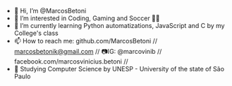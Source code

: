 - 👋 Hi, I’m @MarcosBetoni 
- 👀 I’m interested in Coding, Gaming and Soccer 🐷💚
- 🌱 I’m currently learning Python automatizations, JavaScript and C by my College's class
- 📫 How to reach me: github.com/MarcosBetoni // marcosbetonik@gmail.com // 📷IG: @marcovinib // facebook.com/marcosvinicius.betoni //
- 🏫 Studying Computer Science by UNESP - University of the state of São Paulo
<!---
MarcosBetoni/MarcosBetoni is a ✨ special ✨ repository because its `README.md` (this file) appears on your GitHub profile.
You can click the Preview link to take a look at your changes.
--->
